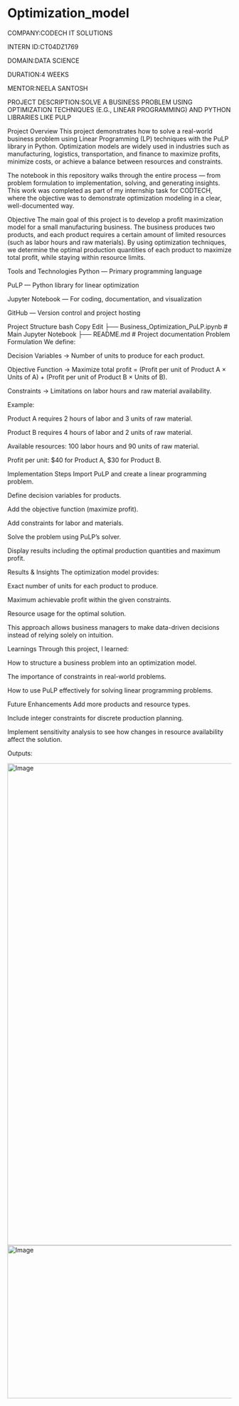 # Optimization_model
COMPANY:CODECH IT SOLUTIONS

INTERN ID:CT04DZ1769

DOMAIN:DATA SCIENCE

DURATION:4 WEEKS

MENTOR:NEELA SANTOSH

PROJECT DESCRIPTION:SOLVE A BUSINESS PROBLEM USING OPTIMIZATION TECHNIQUES (E.G., LINEAR PROGRAMMING) AND PYTHON LIBRARIES LIKE PULP

Project Overview
This project demonstrates how to solve a real-world business problem using Linear Programming (LP) techniques with the PuLP library in Python. Optimization models are widely used in industries such as manufacturing, logistics, transportation, and finance to maximize profits, minimize costs, or achieve a balance between resources and constraints.

The notebook in this repository walks through the entire process — from problem formulation to implementation, solving, and generating insights. This work was completed as part of my internship task for CODTECH, where the objective was to demonstrate optimization modeling in a clear, well-documented way.

Objective
The main goal of this project is to develop a profit maximization model for a small manufacturing business. The business produces two products, and each product requires a certain amount of limited resources (such as labor hours and raw materials). By using optimization techniques, we determine the optimal production quantities of each product to maximize total profit, while staying within resource limits.

Tools and Technologies
Python — Primary programming language

PuLP — Python library for linear optimization

Jupyter Notebook — For coding, documentation, and visualization

GitHub — Version control and project hosting

Project Structure
bash
Copy
Edit
├── Business_Optimization_PuLP.ipynb   # Main Jupyter Notebook
├── README.md                          # Project documentation
Problem Formulation
We define:

Decision Variables → Number of units to produce for each product.

Objective Function → Maximize total profit = (Profit per unit of Product A × Units of A) + (Profit per unit of Product B × Units of B).

Constraints → Limitations on labor hours and raw material availability.

Example:

Product A requires 2 hours of labor and 3 units of raw material.

Product B requires 4 hours of labor and 2 units of raw material.

Available resources: 100 labor hours and 90 units of raw material.

Profit per unit: $40 for Product A, $30 for Product B.

Implementation Steps
Import PuLP and create a linear programming problem.

Define decision variables for products.

Add the objective function (maximize profit).

Add constraints for labor and materials.

Solve the problem using PuLP’s solver.

Display results including the optimal production quantities and maximum profit.

Results & Insights
The optimization model provides:

Exact number of units for each product to produce.

Maximum achievable profit within the given constraints.

Resource usage for the optimal solution.

This approach allows business managers to make data-driven decisions instead of relying solely on intuition.

Learnings
Through this project, I learned:

How to structure a business problem into an optimization model.

The importance of constraints in real-world problems.

How to use PuLP effectively for solving linear programming problems.

Future Enhancements
Add more products and resource types.

Include integer constraints for discrete production planning.

Implement sensitivity analysis to see how changes in resource availability affect the solution.

Outputs:

<img width="1920" height="1080" alt="Image" src="https://github.com/user-attachments/assets/cabb282a-197e-497b-916b-422052e619e2" />

<img width="892" height="343" alt="Image" src="https://github.com/user-attachments/assets/55883ea3-01b7-4882-a28d-34ca3cc6c395" />
